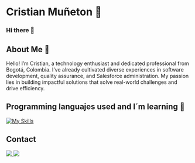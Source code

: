 Cristian Muñeton :grimacing:
================

### Hi there 👋


About Me :speech_balloon:
---------

Hello! I’m Cristian, a technology enthusiast and dedicated professional from Bogotá, Colombia. I’ve already cultivated diverse experiences in software development, quality assurance, and Salesforce administration. My passion lies in building impactful solutions that solve real-world challenges and drive efficiency.

Programming languajes used and I´m learning :wrench:
---------------------------
[![My Skills](https://skillicons.dev/icons?i=js,html,css,python,php,mysql&perline=3)](https://github.com/cristianc11/cristianc11/blob/main/README.md)

Contact 
--------
<p>
  <a href="mailto:cmirjs03@gmail.com" target:"_blank">
    <img src="https://skillicons.dev/icons?i=gmail" />
  </a>
 <a href="https://www.linkedin.com/in/cristian-muneton/" target:"_blank">
    <img src="https://skillicons.dev/icons?i=linkedin" />
  </a>
</p>
